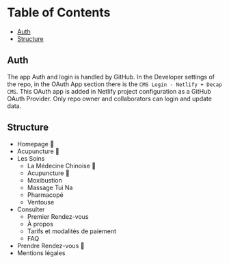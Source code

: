 # Table of Contents

- [Auth](#auth)
- [Structure](#structure)

## Auth

The app Auth and login is handled by GitHub. In the Developer settings of the repo, in the OAuth App section there is the `CMS Login - Netlify + Decap CMS`. This OAuth app is added in Netlify project configuration as a GitHub OAuth Provider. Only repo owner and collaborators can login and update data.

## Structure

- Homepage 📄
- Acupuncture 📄
- Les Soins
  - La Médecine Chinoise 📄
  - Acupuncture 📄
  - Moxibustion
  - Massage Tui Na
  - Pharmacopé
  - Ventouse
- Consulter
  - Premier Rendez-vous
  - À propos
  - Tarifs et modalités de paiement
  - FAQ
- Prendre Rendez-vous 📄
- Mentions légales
